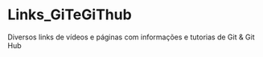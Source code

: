 # Links_GiTeGiThub
Diversos links de vídeos e páginas com informações e tutorias de Git &amp; Git Hub
